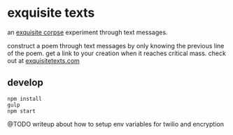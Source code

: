 # exquisite texts

an [exquisite corpse](https://en.wikipedia.org/wiki/Exquisite_corpse) experiment through text messages. 

construct a poem through text messages by only knowing the previous line of the poem. get a link to your creation when it reaches critical mass. check out at [exquisitetexts.com](http://exquisitetexts.com/)

## develop

```
npm install
gulp
npm start
```

@TODO writeup about how to setup env variables for twilio and encryption
